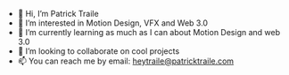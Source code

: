 - 👋 Hi, I’m Patrick Traile
- 👀 I’m interested in Motion Design, VFX and Web 3.0
- 🌱 I’m currently learning as much as I can about Motion Design and web 3.0
- 💞️ I’m looking to collaborate on cool projects
- 📫 You can reach me by email: heytraile@patricktraile.com

<!---
heytraile/heytraile is a ✨ special ✨ repository because its `README.md` (this file) appears on your GitHub profile.
You can click the Preview link to take a look at your changes.
--->
